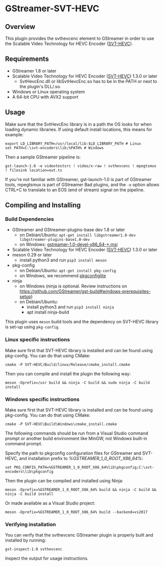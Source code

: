 # GStreamer-SVT-HEVC
## Overview
This plugin provides the svthevcenc element to GStreamer in order to use the Scalable Video Technology for HEVC Encoder ([SVT-HEVC](https://github.com/intel/SVT-HEVC)). 

## Requirements
  * GStreamer 1.8 or later
  * Scalable Video Technology for HEVC Encoder ([SVT-HEVC](https://github.com/intel/SVT-HEVC)) 1.3.0 or later
	  * SvtHevcEnc.dll or libSvtHevcEnc.so has to be in the PATH or next to the plugin's DLL/.so.
  * Windows or Linux operating system
  * A 64-bit CPU with AVX2 support

## Usage
Make sure that the SvtHevcEnc library is in a path the OS looks for when loading dynamic libraries. If using default install locations, this means for example:

	export LD_LIBRARY_PATH=/usr/local/lib:$LD_LIBRARY_PATH # Linux
	set PATH=C:\svt-encoders\lib;%PATH% # Windows

Then a sample GStreamer pipeline is:

    gst-launch-1.0 -e videotestsrc ! video/x-raw ! svthevcenc ! mpegtsmux ! filesink location=out.ts

If you're not familiar with GStreamer, gst-launch-1.0 is part of GStreamer tools, mpegtsmux is part of GStreamer Bad plugins, and the `-e` option allows CTRL+C to translate to an EOS (end of stream) signal on the pipeline.

## Compiling and Installing
### Build Dependencies
  * GStreamer and GStreamer-plugins-base dev 1.8 or later
	  * on Debian/Ubuntu: `apt-get install libgstreamer1.0-dev libgstreamer-plugins-base1.0-dev`
	  * on Windows: [gstreamer-1.0-devel-x86_64-*.msi](https://gstreamer.freedesktop.org/data/pkg/windows/)
  * Scalable Video Technology for HEVC Encoder ([SVT-HEVC](https://github.com/intel/SVT-HEVC)) 1.3.0 or later
  * meson 0.29 or later
	  * install python3 and run `pip3 install meson`
  * pkg-config
	  * on Debian/Ubuntu: `apt-get install pkg-config`
	  * on Windows, we recommend [pkgconfiglite](https://sourceforge.net/projects/pkgconfiglite/)
  * ninja
	  * on Windows (ninja is optional.  Review instructions on https://github.com/GStreamer/gst-build#windows-prerequisites-setup)
	  * on Debian/Ubuntu: 
	    * install python3 and run `pip3 install ninja`
	    * apt install ninja-build

This plugin uses `meson` build tools and the dependency on SVT-HEVC library is set-up using `pkg-config`. 

### Linux specific instructions
Make sure first that SVT-HEVC library is installed and can be found using pkg-config. You can do that using CMake:

	cmake -P SVT-HEVC/Build/linux/Release/cmake_install.cmake

Then you can compile and install the plugin the following way:

    meson -Dprefix=/usr build && ninja -C build && sudo ninja -C build install

### Windows specific instructions
Make sure first that SVT-HEVC library is installed and can be found using pkg-config. You can do that using CMake:

	cmake -P SVT-HEVC\Build\Windows\cmake_install.cmake

The following commands should be run from a Visual Studio command prompt or another build environment like MinGW, not Windows built-in command prompt.

Specify the path to pkgconfig configuration files for GStreamer and SVT-HEVC, and installation prefix to _%GSTREAMER_1_0_ROOT_X86_64%_:

    set PKG_CONFIG_PATH=%GSTREAMER_1_0_ROOT_X86_64%lib\pkgconfig;C:\svt-encoders\lib\pkgconfig

Then the plugin can be compiled and installed using Ninja:

	meson -Dprefix=%GSTREAMER_1_0_ROOT_X86_64% build && ninja -C build && ninja -C build install

Or made available as a Visual Studio project:

	meson -Dprefix=%GSTREAMER_1_0_ROOT_X86_64% build --backend=vs2017

### Verifying installation

You can verify that the svthevcenc GStreamer plugin is properly built and installed by running:

```
gst-inspect-1.0 svthevcenc
```

Inspect the output for usage instructions.
